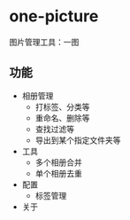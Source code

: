 # one-picture
图片管理工具：一图

## 功能

- 相册管理
  - 打标签、分类等
  - 重命名、删除等
  - 查找过滤等
  - 导出到某个指定文件夹等
- 工具
  - 多个相册合并
  - 单个相册去重
- 配置
  - 标签管理
- 关于